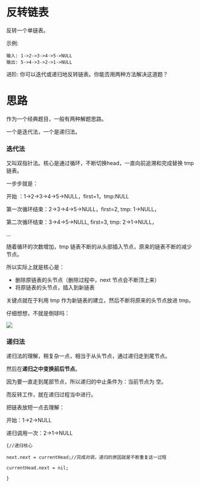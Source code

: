 # 反转链表 

反转一个单链表。

示例:

```
输入: 1->2->3->4->5->NULL
输出: 5->4->3->2->1->NULL
```

进阶:
你可以迭代或递归地反转链表。你能否用两种方法解决这道题？



# 思路

作为一个经典题目，一般有两种解题思路。

一个是迭代法，一个是递归法。

### 迭代法

又叫双指针法。核心是通过循环，不断切换head，一直向前追溯和完成替换 tmp 链表。

一步步就是：

开始 ：1->2->3->4->5->NULL，first=1，tmp:NULL

第一次循环结束：2->3->4->5->NULL，first=2,  tmp: 1->NULL，

第二次循环结束：3->4->5->NULL, first=3, tmp: 2->1->NULL，

...

随着循环的次数增加，tmp 链表不断的从头部插入节点，原来的链表不断的减少节点。

所以实际上就是核心是：

- 删除原链表的头节点（删除过程中，next 节点会不断顶上来）
- 将原链表的头节点，插入到新链表

关键点就在于利用 tmp 作为新链表的建立，然后不断将原来的头节点放进 tmp。

仔细想想，不就是倒球吗：

<img src="https://zenon-1255868537.cos.ap-guangzhou.myqcloud.com/blogPicture/20210221183108.jpg?imageMogr2/thumbnail/!50p"  />

### 递归法

递归法的理解，稍复杂一点，相当于从头节点，通过递归走到尾节点。

然后在**递归之中变换前后节点**。

因为要一直走到尾部节点，所以递归的中止条件为：当前节点为 空。

而反转工作，就在递归过程当中进行。

把链表放短一点去理解：

开始：1->2->NULL

递归调用一次：2->1->NULL

 
```
{//递归核心

next.next = currentHead;//完成对调，递归的原因就是不断重复这一过程

currentHead.next = nil;

}
```
